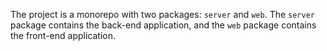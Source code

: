 The project is a monorepo with two packages: `server` and `web`. The `server` package contains the back-end application, and the `web` package contains the front-end application.